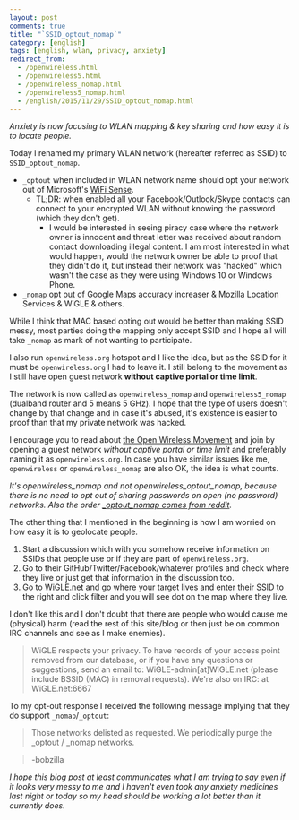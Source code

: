 ```yaml
---
layout: post
comments: true
title: "`SSID_optout_nomap`"
category: [english]
tags: [english, wlan, privacy, anxiety]
redirect_from:
  - /openwireless.html
  - /openwireless5.html
  - /openwireless_nomap.html
  - /openwireless5_nomap.html
  - /english/2015/11/29/SSID_optout_nomap.html
---
```


*Anxiety is now focusing to WLAN mapping & key sharing and how easy it is
 to locate people.*

Today I renamed my primary WLAN network (hereafter referred as SSID) to
`SSID_optout_nomap`.

* `_optout` when included in WLAN network name should opt your network out
  of Microsoft's [WiFi Sense](http://windows.microsoft.com/en-us/windows-10/wi-fi-sense-faq).
    * TL;DR: when enabled all your Facebook/Outlook/Skype contacts can
      connect to your encrypted WLAN without knowing the password (which
      they don't get).
        * I would be interested in seeing piracy case where the network
          owner is innocent and threat letter was received about random
          contact downloading illegal content. I am most interested in what
          would happen, would the network owner be able to proof that they
          didn't do it, but instead their network was "hacked" which wasn't
          the case as they were using Windows 10 or Windows Phone.
* `_nomap` opt out of Google Maps accuracy increaser & Mozilla Location
  Services & WiGLE & others.

While I think that MAC based opting out would be better than making SSID
messy, most parties doing the mapping only accept SSID and I hope all
will take `_nomap` as mark of not wanting to participate.

I also run `openwireless.org` hotspot and I like the idea, but as the SSID
for it must be `openwireless.org` I had to leave it. I still belong to the
movement as I still have open guest network **without captive portal or
time limit**.

The network is now called as `openwireless_nomap` and `openwireless5_nomap`
(dualband router and 5 means 5 GHz). I hope that the type of users doesn't
change by that change and in case it's abused, it's existence is easier
to proof than that my private network was hacked.

I encourage you to read about
[the Open Wireless Movement](https://openwireless.org/) and join by
opening a guest network *without captive portal or time limit* and
preferably naming it as `openwireless.org`. In case you have similar issues
like me, `openwireless` or `openwireless_nomap` are also OK, the idea is
what counts.

*It's openwireless_nomap and not openwireless_optout_nomap, because there
 is no need to opt out of sharing passwords on open (no password) networks.
 Also the order [_optout_nomap comes from reddit](https://redd.it/3g3xyu).*

The other thing that I mentioned in the beginning is how I am worried on
how easy it is to geolocate people.

1. Start a discussion which with you somehow receive information on SSIDs
   that people use or if they are part of `openwireless.org`.
2. Go to their GitHub/Twitter/Facebook/whatever profiles and check where
   they live or just get that information in the discussion too.
3. Go to [WiGLE.net](https://wigle.net/) and go where your target lives
   and enter their SSID to the right and click filter and you will see dot
   on the map where they live.

I don't like this and I don't doubt that there are people who would
cause me (physical) harm (read the rest of this site/blog or then just be
on common IRC channels and see as I make enemies).

> WiGLE respects your privacy. To have records of your access point removed from our database, or if you have any questions or suggestions, send an email to: WiGLE-admin[at]WiGLE.net (please include BSSID (MAC) in removal requests). We're also on IRC: at WiGLE.net:6667

To my opt-out response I received the following message implying that they
do support `_nomap`/`_optout`:

> Those networks delisted as requested. We periodically purge the
  _optout / _nomap networks.

> -bobzilla

*I hope this blog post at least communicates what I am trying to say even
if it looks very messy to me and I haven't even took any anxiety medicines
last night or today so my head should be working a lot better than it
currently does.*
